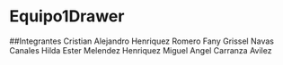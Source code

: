 # Equipo1Drawer

##Integrantes
Cristian Alejandro Henriquez Romero
Fany Grissel Navas Canales
Hilda Ester Melendez Henriquez
Miguel Angel Carranza Avilez
